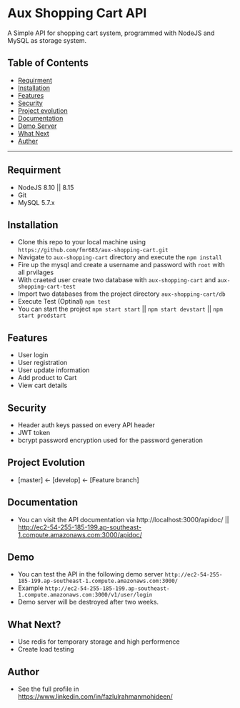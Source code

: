 # Aux Shopping Cart API

A Simple API for shopping cart system, programmed with NodeJS and MySQL as storage system.

## Table of Contents 

- [Requirment](#requirment)
- [Installation](#installation)
- [Features](#features)
- [Security](#security)
- [Project evolution](#projectevolution)
- [Documentation](#documentation)
- [Demo Server](#demo)
- [What Next](#whatnext)
- [Auther](#author)

---
## Requirment

- NodeJS 8.10 || 8.15
- Git
- MySQL 5.7.x

## Installation

- Clone this repo to your local machine using `https://github.com/fmr683/aux-shopping-cart.git`
- Navigate to `aux-shopping-cart` directory and execute the `npm install`
- Fire up the mysql and create a username and password with `root` with all prvilages
- With craeted user create two database with `aux-shopping-cart` and `aux-shopping-cart-test`
- Import two databases from the project directory `aux-shopping-cart/db` 
- Execute Test (Optinal) `npm test`
- You can start the project `npm start start` || `npm start devstart` || `npm start prodstart`

## Features

- User login
- User registration
- User update information
- Add product to Cart
- View cart details

## Security

- Header auth keys passed on every API header
- JWT token 
- bcrypt password encryption used for the password generation

## Project Evolution
- [master] <- [develop] <- [Feature branch]

## Documentation
- You can visit the API documentation via http://localhost:3000/apidoc/ || http://ec2-54-255-185-199.ap-southeast-1.compute.amazonaws.com:3000/apidoc/

## Demo
- You can test the API in the following demo server `http://ec2-54-255-185-199.ap-southeast-1.compute.amazonaws.com:3000/`
- Example `http://ec2-54-255-185-199.ap-southeast-1.compute.amazonaws.com:3000/v1/user/login`
- Demo server will be destroyed after two weeks.

## What Next?
- Use redis for temporary storage and high performence
- Create load testing

## Author
- See the full profile in https://www.linkedin.com/in/fazlulrahmanmohideen/
